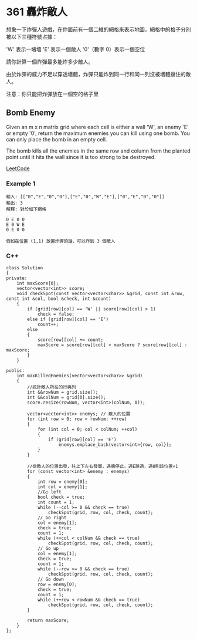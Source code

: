 # 361 轟炸敵人

想象一下炸彈人遊戲，在你面前有一個二維的網格來表示地圖，網格中的格子分別被以下三種符號占據：

'W' 表示一堵墻
'E' 表示一個敵人
'0'（數字 0）表示一個空位

請你計算一個炸彈最多能炸多少敵人。

由於炸彈的威力不足以穿透墻體，炸彈只能炸到同一行和同一列沒被墻體擋住的敵人。

注意：你只能把炸彈放在一個空的格子里

## Bomb Enemy

Given an m x n matrix grid where each cell is either a wall 'W', an enemy 'E' or empty '0', return the maximum enemies you can kill using one bomb. You can only place the bomb in an empty cell.

The bomb kills all the enemies in the same row and column from the planted point until it hits the wall since it is too strong to be destroyed.

[LeetCode](https://leetcode-cn.com/bomb-enemy/)

### Example 1

```
輸入: [["0","E","0","0"],["E","0","W","E"],["0","E","0","0"]]
輸出: 3 
解釋: 對於如下網格

0 E 0 0 
E 0 W E 
0 E 0 0

假如在位置 (1,1) 放置炸彈的話，可以炸到 3 個敵人

```

### C++ 

```
class Solution
{
private:
    int maxScore{0};
    vector<vector<int>> score;
    void checkSpot(const vector<vector<char>> &grid, const int &row, const int &col, bool &check, int &count)
    {
        if (grid[row][col] == 'W' || score[row][col] > 1)
            check = false;
        else if (grid[row][col] == 'E')
            count++;
        else
        {
            score[row][col] += count;
            maxScore = score[row][col] > maxScore ? score[row][col] : maxScore;
        }
    }

public:
    int maxKilledEnemies(vector<vector<char>> &grid)
    {
        //統計敵人所在的行與列
        int &&rowNum = grid.size();
        int &&colNum = grid[0].size();
        score.resize(rowNum, vector<int>(colNum, 0));

        vector<vector<int>> enemys; // 敵人的位置
        for (int row = 0; row < rowNum; ++row)
        {
            for (int col = 0; col < colNum; ++col)
            {
                if (grid[row][col] == 'E')
                    enemys.emplace_back(vector<int>{row, col});
            }
        }

        //從敵人的位置出發，往上下左右發展，遇牆停止，遇E跳過，遇0則該位置+1
        for (const vector<int> &enemy : enemys)
        {
            int row = enemy[0];
            int col = enemy[1];
            //G○ left
            bool check = true;
            int count = 1;
            while (--col >= 0 && check == true)
                checkSpot(grid, row, col, check, count);
            // Go right
            col = enemy[1];
            check = true;
            count = 1;
            while (++col < colNum && check == true)
                checkSpot(grid, row, col, check, count);
            // Go up
            col = enemy[1];
            check = true;
            count = 1;
            while (--row >= 0 && check == true)
                checkSpot(grid, row, col, check, count);
            // Go down
            row = enemy[0];
            check = true;
            count = 1;
            while (++row < rowNum && check == true)
                checkSpot(grid, row, col, check, count);
        }

        return maxScore;
    }
};
```
